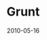---
layout: message
category: message
series: "Lavish"
title: "Grunt"
date: 2010-05-16
message_id: 620
---